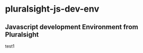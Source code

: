 # pluralsight-js-dev-env
Javascript development Environment from Pluralsight
-----------------------------------------------
test1
